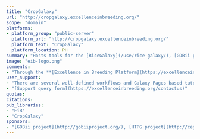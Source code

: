 ```yaml
---
title: "CropGalaxy"
url: "http://cropgalaxy.excellenceinbreeding.org/"
scope: "domain"
platforms:
- platform_group: "public-server"
  platform_url: "http://cropgalaxy.excellenceinbreeding.org/"
  platform_text: "CropGalaxy"
  platform_location: PH
summary: "Hosts tools for the [RiceGalaxy](/use/rice-galaxy/), [GOBii project](http://gobiiproject.org/), [HTPG project](http://cegsb.icrisat.org/high-throughput-genotyping-project-htpg/) and the [Excellence in Breeding (EiB) platform](http://excellenceinbreeding.org/), including genomic selection, marker selection, GWAS, imputation, file conversion, and cluster analysis."
image: "eib-logo.png"
comments:
- "Through the **[Excellence in Breeding Platform](https://excellenceinbreeding.org/)** the [CGIAR](https://cgiar.org/) intends to modernize breeding programs targeting the developing world for greater impact on food and nutrition security, climate change adaptation and development."
user_support:
- "There are several well-defined workflows and Galaxy Pages based tutorials that use them."
- "[Support query form](https://excellenceinbreeding.org/contactus)"
quotas:
citations:
pub_libraries:
- "EiB"
- "CropGalaxy"
sponsors:
- "[GOBii project](http://gobiiproject.org/), [HTPG project](http://cegsb.icrisat.org/high-throughput-genotyping-project-htpg/) and [EiB platform](http://excellenceinbreeding.org/)"
---
```

